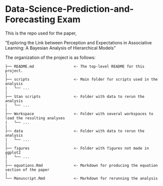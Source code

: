 
# Data-Science-Prediction-and-Forecasting Exam

This is the repo used for the paper,

"Exploring the Link between Perception and Expectations in Associative Learning: A Bayesian Analysis of Hierarchical Models"


The organization of the project is as follows:


```
├── README.md                  <- The top-level README for this project.
|
├── scripts                    <- Main folder for scripts used in the analysis
|   └── ...
|
├── Stan scripts               <- Folder with data to rerun the analysis
|   └── ...
|
├── Workspace                  <- Folder with several workspaces to load the resulting analyses
|   └── ...
|
├── data                       <- Folder with data to rerun the analysis
|   └── ...
|
├── figures                    <- Folder with figures not made in ggplot2
|   └── ...
|
├── equations.Rmd              <- Markdown for producing the equation section of the paper
|
└── Manuscript.Rmd             <- Markdown for rerunning the analysis

```

